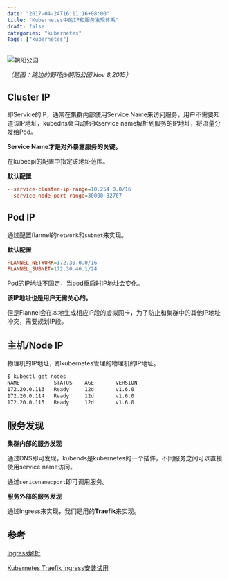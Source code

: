 ```yaml
---
date: "2017-04-24T16:11:16+08:00"
title: "Kubernetes中的IP和服务发现体系"
draft: false
categories: "kubernetes"
Tags: ["kubernetes"]
---
```


![朝阳公园](https://res.cloudinary.com/jimmysong/image/upload/images/20151108011.jpg)

*（题图：路边的野花@朝阳公园 Nov 8,2015）*

## Cluster IP

即Service的IP，通常在集群内部使用Service Name来访问服务，用户不需要知道该IP地址，kubedns会自动根据service name解析到服务的IP地址，将流量分发给Pod。

**Service Name才是对外暴露服务的关键。**

在kubeapi的配置中指定该地址范围。

**默认配置**

```ini
--service-cluster-ip-range=10.254.0.0/16
--service-node-port-range=30000-32767
```

## Pod IP

通过配置flannel的`network`和`subnet`来实现。

**默认配置**

```ini
FLANNEL_NETWORK=172.30.0.0/16
FLANNEL_SUBNET=172.30.46.1/24
```

Pod的IP地址<u>不固定</u>，当pod重启时IP地址会变化。

**该IP地址也是用户无需关心的。**

但是Flannel会在本地生成相应IP段的虚拟网卡，为了防止和集群中的其他IP地址冲突，需要规划IP段。

## 主机/Node IP

物理机的IP地址，即kubernetes管理的物理机的IP地址。

```bash
$ kubectl get nodes
NAME           STATUS    AGE       VERSION
172.20.0.113   Ready     12d       v1.6.0
172.20.0.114   Ready     12d       v1.6.0
172.20.0.115   Ready     12d       v1.6.0
```

## 服务发现

**集群内部的服务发现**

通过DNS即可发现，kubends是kubernetes的一个插件，不同服务之间可以直接使用service name访问。

通过`sericename:port`即可调用服务。

**服务外部的服务发现**

通过Ingress来实现，我们是用的**Traefik**来实现。

## 参考

[Ingress解析](https://jimmysong.io/blogs/kubernetes-ingress-resource/)

[Kubernetes Traefik Ingress安装试用](https://jimmysong.io/blogs/traefik-ingress-installation/)

